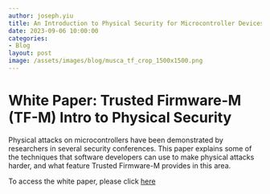 ```yaml
---
author: joseph.yiu
title: An Introduction to Physical Security for Microcontroller Devices.
date: 2023-09-06 10:00:00
categories:
- Blog
layout: post
image: /assets/images/blog/musca_tf_crop_1500x1500.png
---
```


**White Paper: Trusted Firmware-M (TF-M) Intro to Physical Security**
=============================================================

Physical attacks on microcontrollers have been demonstrated by researchers in several security conferences. This paper explains some of the techniques that software developers can use to make physical attacks harder, and what feature Trusted Firmware-M provides in this area.

To access the white paper, please click [here](/docs/Introduction_to_Physical_protection_for_MCU_developers_final.pdf)
